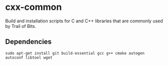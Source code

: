 # cxx-common

Build and installation scripts for C and C++ libraries that are commonly used by Trail of Bits.

## Dependencies

```shell
sudo apt-get install git build-essential gcc g++ cmake autogen autoconf libtool wget
```
